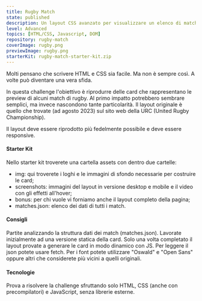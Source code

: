 ```yaml
---
title: Rugby Match
state: published
description: Un layout CSS avanzato per visualizzare un elenco di match di rugby. Ispirato al layout della URC.
level: Advanced
topics: [HTML/CSS, Javascript, DOM]
repository: rugby-match
coverImage: rugby.png
previewImage: rugby.png
starterKit: rugby-match-starter-kit.zip
---
```


Molti pensano che scrivere HTML e CSS sia facile. Ma non è sempre così. A volte può diventare una vera sfida.

In questa challenge l'obiettivo è riprodurre delle card che rappresentano le preview di alcuni match di rugby. Al primo impatto potrebbero sembrare semplici, ma invece nascondono tante particolarità. Il layout originale è quello che trovate (ad agosto 2023) sul sito web della URC (United Rugby Championship).

Il layout deve essere riprodotto più fedelmente possibile e deve essere responsive.

#### Starter Kit
Nello starter kit troverete una cartella assets con dentro due cartelle:
- img: qui troverete i loghi e le immagini di sfondo necessarie per costruire le card;
- screenshots: immagini del layout in versione desktop e mobile e il video con gli effetti all'hover;
- bonus: per chi vuole vi forniamo anche il layout completo della pagina;
- matches.json: elenco dei dati di tutti i match.

#### Consigli
Partite analizzando la struttura dati dei match (matches.json). Lavorate inizialmente ad una versione statica della card. Solo una volta completato il layout provate a generare le card in modo dinamico con JS. Per leggere il json potete usare fetch. Per i font potete utilizzare "Oswald" e "Open Sans" oppure altri che considerete più vicini a quelli originali.

#### Tecnologie
Prova a risolvere la challenge sfruttando solo HTML, CSS (anche con precompilatori) e JavaScript, senza librerie esterne.